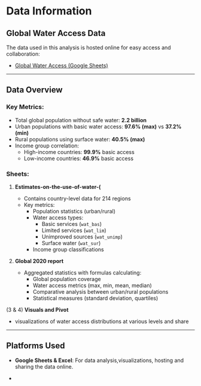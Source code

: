 # Data Information

## Global Water Access Data
The data used in this analysis is hosted online for easy access and collaboration:
- [Global Water Access (Google Sheets)](https://docs.google.com/spreadsheets/d/1v4xily2snSJEiRmktoXqQkh0P_pzxuD_MPhK5Nu1aM0/edit?usp=sharing)

---

## Data Overview
### Key Metrics:
- Total global population without safe water: **2.2 billion**
- Urban populations with basic water access: **97.6% (max)** vs **37.2% (min)**
- Rural populations using surface water: **40.5% (max)**
- Income group correlation:
  - High-income countries: **99.9%** basic access
  - Low-income countries: **46.9%** basic access

### Sheets:
1. **Estimates-on-the-use-of-water-(**
   - Contains country-level data for 214 regions
   - Key metrics:
     - Population statistics (urban/rural)
     - Water access types: 
       - Basic services (`wat_bas`)
       - Limited services (`wat_lim`)
       - Unimproved sources (`wat_unimp`)
       - Surface water (`wat_sur`)
     - Income group classifications

2. **Global 2020 report**
   - Aggregated statistics with formulas calculating:
     - Global population coverage
     - Water access metrics (max, min, mean, median)
     - Comparative analysis between urban/rural populations
     - Statistical measures (standard deviation, quartiles)
    
(3 & 4) **Visuals and Pivot**
   - visualizations of water access distributions at various levels and share

---

   ## Platforms Used
- **Google Sheets & Excel**: For data analysis,visualizations, hosting and sharing the data online.
- ```excel
